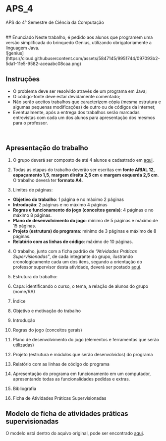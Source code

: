 # APS_4
APS do 4° Semestre de Ciência da Computação

<br/>
## Enunciado
Neste trabalho, é pedido aos alunos que programem uma versão simplificada do brinquedo Genius, utilizando obrigatoriamente a linguagem Java.<br/>
![genius](https://cloud.githubusercontent.com/assets/5847145/9951744/097093b2-5da1-11e5-9582-aceaabc08caa.png)
<br/>

## Instruções
- O problema deve ser resolvido através de um programa em Java;
- O código-fonte deve estar devidamente comentado;
- Não serão aceitos trabalhos que caracterizem cópia (mesma estrutura e algumas pequenas modificações) de outro ou de códigos da internet;
- Eventualmente, após a entrega dos trabalhos serão marcadas entrevistas com cada um dos alunos para apresentação dos mesmos para o professor.
<br/>

## Apresentação do trabalho
1. O grupo deverá ser composto de até 4 alunos e cadastrado em [aqui](http://trabalhosacademicos.unip.br/entrega/).

2. Todas as etapas do trabalho deverão ser escritas em **fonte ARIAL 12**, **espaçamento 1,5**, **margem direita 2,5 cm** e **margem esquerda 2,5 cm**. O trabalho deverá ter **formato A4**.

3. Limites de páginas:
  - **Objetivo do trabalho**: 1 página e no máximo 2 páginas
  - **Introdução**: 2 páginas e no máximo 4 páginas
  - **Regras e funcionamento do jogo (conceitos gerais)**: 4 páginas e no máximo 8 páginas.
  - **Plano de desenvolvimento do jogo**: mínimo de 5 páginas e máximo de 15 páginas.
  - **Projeto (estrutura) do programa**: mínimo de 3 páginas e máximo de 8 páginas.
  - **Relatório com as linhas de código**: máximo de 10 páginas.

4. O trabalho, junto com a ficha padrão de *“Atividades Práticas Supervisionadas”*, de cada integrante do grupo, ilustrando cronologicamente cada um dos itens, segundo a orientação do professor supervisor desta atividade, deverá ser postado [aqui](http://trabalhosacademicos.unip.br/entrega/).

5. Estrutura do trabalho:

  1. Capa: identificando o curso, o tema, a relação de alunos do grupo (nome/RA)
  2. Índice
  3. Objetivo e motivação do trabalho
  4. Introdução
  5. Regras do jogo (conceitos gerais)
  6. Plano de desenvolvimento do jogo (elementos e ferramentas que serão utilizadas)
  7. Projeto (estrutura e módulos que serão desenvolvidos) do programa
  8. Relatório com as linhas de código do programa
  9. Apresentação do programa em funcionamento em um computador, apresentando todas as funcionalidades pedidas e extras.
  10. Bibliografia
  11. Ficha de Atividades Práticas Supervisionadas

## Modelo de ficha de atividades práticas supervisionadas
O modelo está dentro do aquivo original, pode ser encontrado [aqui](https://github.com/ciencia-computacao-unip/APS_4/blob/master/APS%20-%203o%20e%204o%20CC%20-%20ago-2015.docx).
